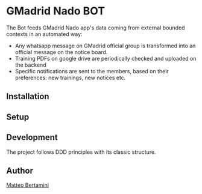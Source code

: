 # GMadrid Nado BOT
The Bot feeds GMadrid Nado app's data coming from external bounded contexts in an automated way: 
- Any whatsapp message on GMadrid official group is transformed into an official message on the notice board.
- Training PDFs on google drive are periodically checked and uploaded on the backend
- Specific notifications are sent to the members, based on their preferences: new trainings, new notices etc.

## Installation

## Setup

## Development
The project follows DDD principles with its classic structure.

## Author
[Matteo Bertamini](https://www.bertamini.net)
